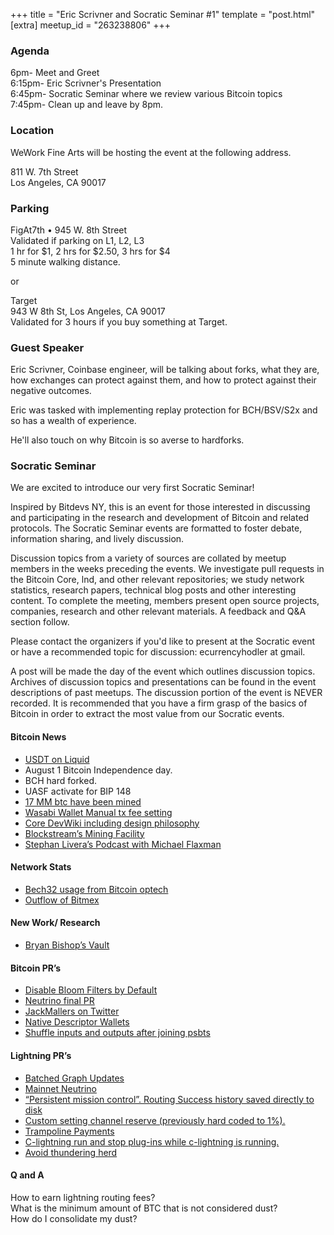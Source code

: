 +++
title = "Eric Scrivner and Socratic Seminar #1"
template = "post.html"
[extra]
meetup_id = "263238806"
+++

### Agenda

6pm- Meet and Greet  
6:15pm- Eric Scrivner's Presentation  
6:45pm- Socratic Seminar where we review various Bitcoin topics  
7:45pm- Clean up and leave by 8pm.  

### Location

WeWork Fine Arts will be hosting the event at the following address.

811 W. 7th Street  
Los Angeles, CA 90017  

### Parking

FigAt7th • 945 W. 8th Street  
Validated if parking on L1, L2, L3  
1 hr for $1, 2 hrs for $2.50, 3 hrs for $4  
5 minute walking distance.  

or

Target  
943 W 8th St, Los Angeles, CA 90017  
Validated for 3 hours if you buy something at Target.  

### Guest Speaker

Eric Scrivner, Coinbase engineer, will be talking about forks, what they are, how exchanges can protect against them, and how to protect against their negative outcomes.

Eric was tasked with implementing replay protection for BCH/BSV/S2x and so has a wealth of experience.

He'll also touch on why Bitcoin is so averse to hardforks.

### Socratic Seminar

We are excited to introduce our very first Socratic Seminar!

Inspired by Bitdevs NY, this is an event for those interested in discussing and participating in the research and development of Bitcoin and related protocols. The Socratic Seminar events are formatted to foster debate, information sharing, and lively discussion.

Discussion topics from a variety of sources are collated by meetup members in the weeks preceding the events. We investigate pull requests in the Bitcoin Core, lnd, and other relevant repositories; we study network statistics, research papers, technical blog posts and other interesting content. To complete the meeting, members present open source projects, companies, research and other relevant materials. A feedback and Q&A section follow.

Please contact the organizers if you'd like to present at the Socratic event or have a recommended topic for discussion: ecurrencyhodler at gmail.

A post will be made the day of the event which outlines discussion topics. Archives of discussion topics and presentations can be found in the event descriptions of past meetups. The discussion portion of the event is NEVER recorded. It is recommended that you have a firm grasp of the basics of Bitcoin in order to extract the most value from our Socratic events.

#### Bitcoin News

  * [USDT on Liquid](https://blockstream.com/2019/07/29/en-tether-lands-on-the-liquid-network/)
  * August 1 Bitcoin Independence day.  
  * BCH hard forked.  
  * UASF activate for BIP 148  
  * [17 MM btc have been mined](https://twitter.com/BitcoinMagazine/status/1157327092146683904?s=20)
  * [Wasabi Wallet Manual tx fee setting](https://github.com/zkSNACKs/WalletWasabi/pull/2006)
  * [Core DevWiki including design philosophy](https://github.com/bitcoin-core/bitcoin-devwiki/wiki/P2P-Design-Philosophy)
  * [Blockstream’s Mining Facility](https://www.forbes.com/sites/ktorpey/2019/08/08/blockstream-reveals-massive-bitcoin-mining-facilities-fidelity-an-early-customer/#610265ae4f3f)
  * [Stephan Livera’s Podcast with Michael Flaxman](https://stephanlivera.com/episode/97/)

#### Network Stats

  * [Bech32 usage from Bitcoin optech](https://bitcoinops.org/en/newsletters/2019/07/31/)
  * [Outflow of Bitmex](https://twitter.com/coinmetrics/status/1156183016655511553?s=20)

#### New Work/ Research

  * [Bryan Bishop’s Vault](https://www.coindesk.com/the-vault-is-back-bitcoin-coder-to-revive-plan-to-shield-wallets-from-theft)

#### Bitcoin PR’s

  * [Disable Bloom Filters by Default](https://github.com/bitcoin/bitcoin/pull/16152)  
  * [Neutrino final PR](https://github.com/bitcoin/bitcoin/pull/16442)  
  * [JackMallers on Twitter](https://twitter.com/JackMallers/status/1156250188106883072)
  * [Native Descriptor Wallets](https://github.com/bitcoin/bitcoin/pull/16528)
  * [Shuffle inputs and outputs after joining psbts](https://github.com/bitcoin/bitcoin/pull/16512)

#### Lightning PR’s

  * [Batched Graph Updates](https://github.com/lightningnetwork/lnd/pull/3367)
  * [Mainnet Neutrino](https://github.com/lightningnetwork/lnd/pull/3358)
  * [“Persistent mission control”.  Routing Success history saved directly to disk](https://github.com/lightningnetwork/lnd/pull/3164)
  * [Custom setting channel reserve (previously hard coded to 1%).](https://github.com/lightningnetwork/lnd/pull/2708)
  * [Trampoline Payments](https://github.com/lightningnetwork/lightning-rfc/pull/654)
  * [C-lightning run and stop plug-ins while c-lightning is running.](https://github.com/ElementsProject/lightning/pull/2771)
  * [Avoid thundering herd](https://github.com/ElementsProject/lightning/pull/2885)
    
#### Q and A

How to earn lightning routing fees?  
What is the minimum amount of BTC that is not considered dust?  
How do I consolidate my dust?  